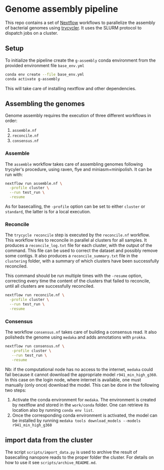 # Genome assembly pipeline

This repo contains a set of [Nextflow](https://www.nextflow.io/) workflows to parallelize the assembly of bacterial genomes using [trycycler](https://github.com/rrwick/Trycycler). It uses the SLURM protocol to dispatch jobs on a cluster.

## Setup

To initialize the pipeline create the `g-assembly` conda environment from the provided environment file `base_env.yml`

```bash
conda env create --file base_env.yml
conda activate g-assembly
```

This will take care of installing nextflow and other dependencies.

## Assembling the genomes

Genome assembly requires the execution of three different workflows in order:
1. `assemble.nf`
2. `reconcile.nf`
3. `consensus.nf`

### Assemble

The `assemble` workflow takes care of assembling genomes following trycyler's procedure, using raven, flye and miniasm+minipolish. It can be run with:

```bash
nextflow run assemble.nf \
  -profile cluster \
  --run test_run \
  -resume
```

As for basecalling, the `-profile` option can be set to either `cluster` or `standard`, the latter is for a local execution.

### Reconcile

The `trycycle reconcile` step is executed by the `reconcile.nf` workflow. This workflow tries to reconcile in parallel al clusters for all samples. It produces a `reconcile_log.txt` file for each cluster, with the output of the command. This file can be used to correct the dataset and possibly remove some contigs. It also produces a `reconcile_summary.txt` file in the `clustering` folder, with a summary of which clusters have been successfully reconciled.

This command should be run multiple times with the `-resume` option, correcting every time the content of the clusters that failed to reconcile, until all clusters are successfully reconciled.

```bash
nextflow run reconcile.nf \
  -profile cluster \
  --run test_run \
  -resume
```

### Consensus

The workflow `consensus.nf` takes care of building a consensus read. It also polisheds the genome using `medaka` and adds annotations with `prokka`.

```bash
nextflow run consensus.nf \
   -profile cluster \
   --run test_run \
   -resume
```

Nb: if the computational node has no access to the internet, `medaka` could fail because it cannot download the appropriate model `r941_min_high_g360`. In this case on the login node, where internet is available, one must manually (only once) download the model. This can be done in the following two steps:

1. Activate the conda environment for `medaka`. The environment is created by nextflow and stored in the `work/conda` folder. One can retrieve its location also by running `conda env list`.
2. Once the corresponding conda environment is activated, the model can be installed by running `medaka tools download_models --models r941_min_high_g360`


## import data from the cluster

The script `scripts/import_data.py` is used to archive the result of basecalling nanopore reads to the proper folder the cluster.
For details on how to use it see `scripts/archive_README.md`.